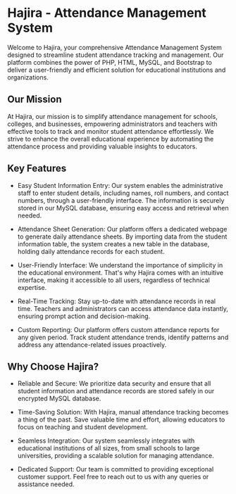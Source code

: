 # Hajira - Attendance Management System 

Welcome to Hajira, your comprehensive Attendance Management System designed to streamline student attendance tracking and management. Our platform combines the power of PHP, HTML, MySQL, and Bootstrap to deliver a user-friendly and efficient solution for educational institutions and organizations.

## Our Mission

At Hajira, our mission is to simplify attendance management for schools, colleges, and businesses, empowering administrators and teachers with effective tools to track and monitor student attendance effortlessly. We strive to enhance the overall educational experience by automating the attendance process and providing valuable insights to educators.

## Key Features

* Easy Student Information Entry: Our system enables the administrative staff to enter student details, including names, roll numbers, and contact numbers, through a user-friendly interface. The information is securely stored in our MySQL database, ensuring easy access and retrieval when needed.

* Attendance Sheet Generation: Our platform offers a dedicated webpage to generate daily attendance sheets. By importing data from the student information table, the system creates a new table in the database, holding daily attendance records for each student.

* User-Friendly Interface: We understand the importance of simplicity in the educational environment. That's why Hajira comes with an intuitive interface, making it accessible to all users, regardless of technical expertise.

* Real-Time Tracking: Stay up-to-date with attendance records in real time. Teachers and administrators can access attendance data instantly, ensuring prompt action and decision-making.

* Custom Reporting: Our platform offers custom attendance reports for any given period. Track student attendance trends, identify patterns and address any attendance-related issues proactively.

## Why Choose Hajira?

* Reliable and Secure: We prioritize data security and ensure that all student information and attendance records are stored safely in our encrypted MySQL database.

* Time-Saving Solution: With Hajira, manual attendance tracking becomes a thing of the past. Save valuable time and effort, allowing educators to focus on teaching and student development.

* Seamless Integration: Our system seamlessly integrates with educational institutions of all sizes, from small schools to large universities, providing a scalable solution for managing attendance.

* Dedicated Support: Our team is committed to providing exceptional customer support. Feel free to reach out to us with any queries or assistance needed.
